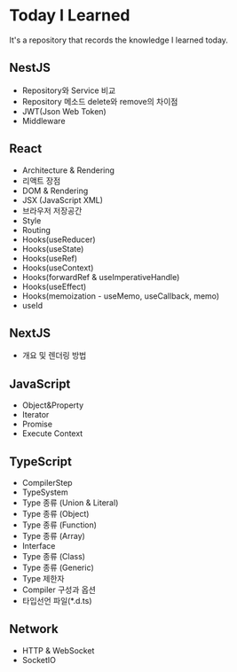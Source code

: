 # Today I Learned

It's a repository that records the knowledge I learned today.

## NestJS

-   Repository와 Service 비교
-   Repository 메소드 delete와 remove의 차이점
-   JWT(Json Web Token)
-   Middleware

## React

-   Architecture & Rendering
-   리액트 장점
-   DOM & Rendering
-   JSX (JavaScript XML)
-   브라우저 저장공간
-   Style
-   Routing
-   Hooks(useReducer)
-   Hooks(useState)
-   Hooks(useRef)
-   Hooks(useContext)
-   Hooks(forwardRef & useImperativeHandle)
-   Hooks(useEffect)
-   Hooks(memoization - useMemo, useCallback, memo)
-   useId

## NextJS

-   개요 및 렌더링 방법

## JavaScript

-   Object&Property
-   Iterator
-   Promise
-   Execute Context

## TypeScript

-   CompilerStep
-   TypeSystem
-   Type 종류 (Union & Literal)
-   Type 종류 (Object)
-   Type 종류 (Function)
-   Type 종류 (Array)
-   Interface
-   Type 종류 (Class)
-   Type 종류 (Generic)
-   Type 제한자
-   Compiler 구성과 옵션
-   타입선언 파일(\*.d.ts)

## Network

-   HTTP & WebSocket
-   SocketIO
